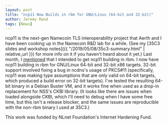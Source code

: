 ```yaml
---
layout: post
title: "ncp11 Now Builds in rbm for GNU/Linux (64-bit and 32-bit)"
author: Jeremy Rand
tags: [News]
---
```


ncp11 is the next-gen Namecoin TLS interoperability project that Aerth and I have been cooking up in the Namecoin R&D lab for a while.  (See my [35C3 slides and workshop notes]({{ "/2019/05/08/35c3-summary.html" | relative_url }}) for more info on it if you haven't heard about it yet.)  Last month, I [mentioned]({{site.baseurl}}2019/05/16/ncdns-rbm-linux32-win64-win32.html) that I intended to get ncp11 building in rbm.  I now have ncp11 building in rbm for GNU/Linux 64-bit and 32-bit x86 targets.  32-bit support involved fixing a bug in ncdns's usage of PKCS#11 (specifically, ncp11 was making type assumptions that are only valid on 64-bit targets, which produced a build error on 32-bit targets).  I've tested the resulting 64-bit binary in a Debian Buster VM, and it works fine when used as a drop-in replacement for NSS's CKBI library.  (It looks like there are issues when loaded alongside CKBI, which I'll need to debug when I have some free time, but this isn't a release blocker, and the same issues are reproducible with the non-rbm binary I used at 35C3.)

This work was funded by NLnet Foundation's Internet Hardening Fund.
